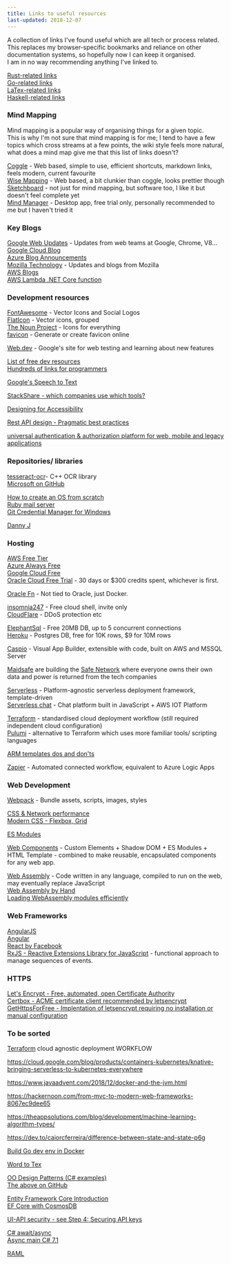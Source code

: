 ```yaml
---
title: Links to useful resources
last-updated: 2018-12-07
---
```


A collection of links I've found useful which are all tech or process related.  
This replaces my browser-specific bookmarks and reliance on other documentation systems, so hopefully now I can keep it organised.  
I am in no way recommending anything I've linked to.

[Rust-related links](rust.html)  
[Go-related links](go.html)  
[LaTex-related links](latex.html)  
[Haskell-related links](haskell.html)

### Mind Mapping

Mind mapping is a popular way of organising things for a given topic.  
This is why I'm not sure that mind mapping is for me; I tend to have a few topics which cross streams at a few points, the wiki style feels more natural, what does a mind map give me that this list of links doesn't?

[Coggle](https://coggle.it/diagram/W1LgH6fTAgAj6sgM/t/-) - Web based, simple to use, efficient shortcuts, markdown links, feels modern, current favourite  
[Wise Mapping](https://app.wisemapping.com/c/maps/3/try) - Web based, a bit clunkier than coggle, looks prettier though
[Sketchboard](https://sketchboard.me) - not just for mind mapping, but software too, I like it but doesn't feel complete yet  
[Mind Manager](https://www.mindjet.com/mindmanager/) - Desktop app, free trial only, personally recommended to me but I haven't tried it

### Key Blogs

[Google Web Updates](https://developers.google.com/web/updates/) - Updates from web teams at Google, Chrome, V8...  
[Google Cloud Blog](https://cloud.google.com/blog/)  
[Azure Blog Announcements](https://azure.microsoft.com/en-gb/blog/topics/announcements/)  
[Mozilla Technology](https://www.mozilla.org/en-GB/technology/) - Updates and blogs from Mozilla  
[AWS Blogs](https://aws.amazon.com/blogs/)  
[AWS Lambda .NET Core function](https://aws.amazon.com/blogs/compute/developing-net-core-aws-lambda-functions/)

### Development resources

[FontAwesome](http://fontawesome.io) - Vector Icons and Social Logos  
[FlatIcon](https://www.flaticon.com/) - Vector icons, grouped  
[The Noun Project](https://thenounproject.com/) - Icons for everything  
[favicon](https://www.favicon.cc/) - Generate or create favicon online

[Web.dev](https://web.dev/) - Google's site for web testing and learning about new features

[List of free dev resources](https://medium.com/dvlprstash/free-resources-for-developers-dec-2017-d23eddd83f5)  
[Hundreds of links for programmers](https://github.com/sdmg15/Best-websites-a-programmer-should-visit)

[Google's Speech to Text](https://cloud.google.com/speech-to-text)

[StackShare - which companies use which tools?](https://stackshare.io/)

[Designing for Accessibility](https://www.smashingmagazine.com/2018/04/designing-accessibility-inclusion/)

[Rest API design - Pragmatic best practices](http://www.vinaysahni.com/best-practices-for-a-pragmatic-restful-api#restful)

[universal authentication & authorization platform for web, mobile and legacy applications](https://auth0.com/)

### Repositories/ libraries

[tesseract-ocr](https://github.com/tesseract-ocr/)- C++ OCR library  
[Microsoft on GitHub](https://github.com/Microsoft)

[How to create an OS from scratch](https://github.com/cfenollosa/os-tutorial)  
[Ruby mail server](https://github.com/atech/postal)  
[Git Credential Manager for Windows](https://github.com/Microsoft/Git-Credential-Manager-for-Windows/)

[Danny J](https://github.com/Dannyj1984?tab=repositories)

### Hosting

[AWS Free Tier](https://aws.amazon.com/free/)  
[Azure Always Free](https://azure.microsoft.com/en-us/free/)  
[Google Cloud Free](https://cloud.google.com/free/)  
[Oracle Cloud Free Trial](https://cloud.oracle.com/en_US/tryit) - 30 days or $300 credits spent, whichever is first.

[Oracle Fn](https://developer.oracle.com/en_US/java/fn-project-introduction) - Not tied to Oracle, just Docker.

[insomnia247](https://www.insomnia247.nl/page/shells/index) - Free cloud shell, invite only  
[CloudFlare](https://www.cloudflare.com/plans/#) - DDoS protection etc

[ElephantSql](https://www.elephantsql.com/plans.html) - Free 20MB DB, up to 5 concurrent connections  
[Heroku](https://www.heroku.com/postgres) - Postgres DB, free for 10K rows, $9 for 10M rows

[Caspio](https://www.caspio.com/online-database/) - Visual App Builder, extensible with code, built on AWS and MSSQL Server

[Maidsafe](https://www.maidsafe.net/) are building the [Safe Network](https://safenetwork.tech) where everyone owns their own data and power is returned from the tech companies

[Serverless](https://serverless.com/learn/quick-start/) - Platform-agnostic serverless deployment framework, template-driven  
[Serverless chat](https://github.com/claudiajs/serverless-chat) - Chat platform built in JavaScript + AWS IOT Platform

[Terraform](https://www.terraform.io/) - standardised cloud deployment workflow (still required independent cloud configuration)  
[Pulumi](https://dev.to/kylegalbraith/how-pulumi-compares-to-terraform-for-infrastructure-as-code-434j?fbclid=IwAR3DZp4m8aJfiUGKhUjvhNkXe3CoOIX2vLez8v5CWuwQOBt7WG85qZbZ7z0) - alternative to Terraform which uses more familiar tools/ scripting languages

[ARM templates dos and don'ts](https://blog.mexia.com.au/arm-template-lifecycle-management-dos-and-donts?fbclid=IwAR0lfYf_VuCHEW6AmZ7hcw0PVL9b1rf2EilTBuZ7oP7bLihF6l-6RpToS-Q)

[Zapier](https://zapier.com/) - Automated connected workflow, equivalent to Azure Logic Apps

### Web Development

[Webpack](https://webpack.js.org/) - Bundle assets, scripts, images, styles

[CSS & Network performance](https://csswizardry.com/2018/11/css-and-network-performance/)  
[Modern CSS - Flexbox, Grid](https://medium.com/actualize-network/modern-css-explained-for-dinosaurs-5226febe3525)

[ES Modules](https://hacks.mozilla.org/2018/03/es-modules-a-cartoon-deep-dive/)

[Web Components](https://www.webcomponents.org/) - Custom Elements + Shadow DOM + ES Modules + HTML Template - combined to make reusable, encapsulated components for any web app.

[Web Assembly](https://webassembly.org/) - Code written in any language, compiled to run on the web, may eventually replace JavaScript  
[Web Assembly by Hand](http://blog.scottlogic.com/2018/04/26/webassembly-by-hand.html)  
[Loading WebAssembly modules efficiently](https://developers.google.com/web/updates/2018/04/loading-wasm)

### Web Frameworks

[AngularJS](https://angularjs.org/)  
[Angular](https://angular.io/)  
[React by Facebook](https://facebook.github.io/react/)  
[RxJS - Reactive Extensions Library for JavaScript](https://rxjs-dev.firebaseapp.com/) - functional approach to manage sequences of events.

### HTTPS

[Let's Encrypt - Free, automated, open Certificate Authority](https://letsencrypt.org)  
[Certbox - ACME certificate client recommended by letsencrypt](https://certbot.eff.org/)  
[GetHttpsForFree - Implentation of letsencrypt requiring no installation or manual configuration](https://github.com/diafygi/gethttpsforfree)

### To be sorted

[Terraform](https://github.com/hashicorp/terraform) cloud agnostic deployment WORKFLOW

https://cloud.google.com/blog/products/containers-kubernetes/knative-bringing-serverless-to-kubernetes-everywhere

https://www.javaadvent.com/2018/12/docker-and-the-jvm.html

https://hackernoon.com/from-mvc-to-modern-web-frameworks-8067ec9dee65

https://theappsolutions.com/blog/development/machine-learning-algorithm-types/

https://dev.to/caiorcferreira/difference-between-state-and-state-p6g

[Build Go dev env in Docker](https://hackernoon.com/building-a-development-environment-for-golang-with-docker-3ccc620c4920)

[Word to Tex](https://www.chikrii.com/products/word2tex/)

[OO Design Patterns (C# examples)](https://www.dofactory.com/net/design-patterns)  
[The above on GitHub](https://github.com/alwalker/GoF/tree/master/CSharp/GoFPatterns/DoFactory.GangOfFour)

[Entity Framework Core Introduction](https://stackify.com/entity-framework-core-tutorial/)  
[EF Core with CosmosDB](https://csharp.christiannagel.com/2018/09/05/efcorecosmos/)

[UI-API security - see Step 4: Securing API keys](http://billpatrianakos.me/blog/2016/02/15/securing-api-keys-in-a-javascript-single-page-app/)

[C# await/async](http://blog.stephencleary.com/2012/02/async-and-await.html)  
[Async main C# 7.1](https://blogs.msdn.microsoft.com/mazhou/2017/05/30/c-7-series-part-2-async-main/)

[RAML](https://raml.org/)
